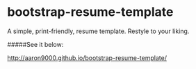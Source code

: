 bootstrap-resume-template
=========================

A simple, print-friendly, resume template. Restyle to your liking.

#####See it below:

http://aaron9000.github.io/bootstrap-resume-template/





